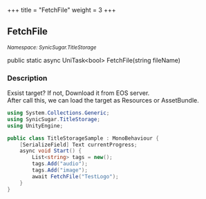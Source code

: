 +++
title = "FetchFile"
weight = 3
+++
## FetchFile
<small>*Namespace: SynicSugar.TitleStorage*</small>

public static async UniTask&lt;bool&gt; FetchFile(string fileName)


### Description
Exsist target? If not, Download it from EOS server. <br />
After call this, we can load the target as Resources or AssetBundle.


```cs
using System.Collections.Generic;
using SynicSugar.TitleStorage;
using UnityEngine;

public class TitleStorageSample : MonoBehaviour {
    [SerializeField] Text currentProgress;
    async void Start() {
        List<string> tags = new();
        tags.Add("audio");
        tags.Add("image");
        await FetchFile("TestLogo");
    }
}
```